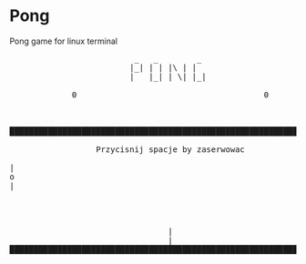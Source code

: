<h1>Pong</h1>

Pong game for linux terminal

<pre>
                          _   _        _
                         |_| | | |\ | |
                         |   |_| | \| |_|

             0                                       0



████████████████████████████████████████████████████████████████████

                  Przycisnij spacje by zaserwowac

|                                                                 |
o                                                                 |
|                                                                 |




                                 |
                                 |
███████████████████████████████████████████████████████████████████
</pre>
